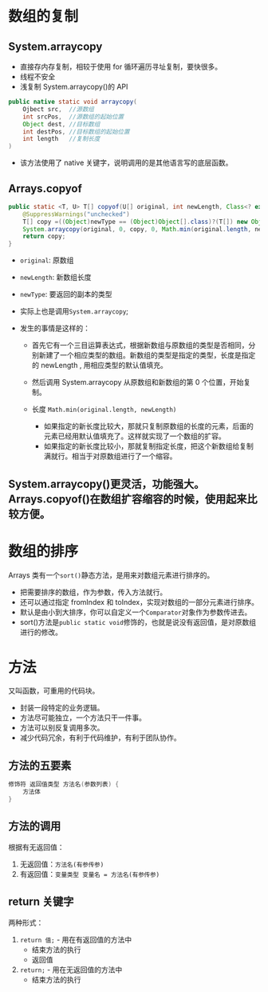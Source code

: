 # 数组的复制

##  System.arraycopy
- 直接存内存复制，相较于使用 for 循环遍历寻址复制，要快很多。
- 线程不安全
- 浅复制
System.arraycopy()的 API
```java
public native static void arraycopy(
    Ojbect src,  //源数组
    int srcPos,  //源数组的起始位置
    Object dest, //目标数组
    int destPos, //目标数组的起始位置
    int length   //复制长度
)
```
- 该方法使用了 native 关键字，说明调用的是其他语言写的底层函数。

## Arrays.copyof

```java
public static <T, U> T[] copyof(U[] original, int newLength, Class<? extends T[]> newType) {
    @SuppressWarnings("unchecked")
    T[] copy =((Object)newType == (Object)Object[].class)?(T[]) new Object[newLength]:(T[])Array.newInstance(newType.getComponentType(), newLength);
    System.arraycopy(original, 0, copy, 0, Math.min(original.length, newLength));
    return copy;
}
```

- `original`: 原数组
- `newLength`: 新数组长度
- `newType`: 要返回的副本的类型

- 实际上也是调用`System.arraycopy`; 

- 发生的事情是这样的：
    + 首先它有一个三目运算表达式，根据新数组与原数组的类型是否相同，分别新建了一个相应类型的数组。新数组的类型是指定的类型，长度是指定的 newLength , 用相应类型的默认值填充。
    
    + 然后调用 System.arraycopy 从原数组和新数组的第 0 个位置，开始复制。
    
    + 长度 `Math.min(original.length, newLength)`
        - 如果指定的新长度比较大，那就只复制原数组的长度的元素，后面的元素已经用默认值填充了。这样就实现了一个数组的扩容。
        - 如果指定的新长度比较小，那就复制指定长度，把这个新数组给复制满就行。相当于对原数组进行了一个缩容。


## System.arraycopy()更灵活，功能强大。Arrays.copyof()在数组扩容缩容的时候，使用起来比较方便。




# 数组的排序

Arrays 类有一个`sort()`静态方法，是用来对数组元素进行排序的。

- 把需要排序的数组，作为参数，传入方法就行。
- 还可以通过指定 fromIndex 和 toIndex，实现对数组的一部分元素进行排序。
- 默认是由小到大排序，你可以自定义一个`Comparator`对象作为参数传进去。
- sort()方法是`public static void`修饰的，也就是说没有返回值，是对原数组进行的修改。


# 方法

又叫函数，可重用的代码块。
- 封装一段特定的业务逻辑。
- 方法尽可能独立，一个方法只干一件事。
- 方法可以别反复调用多次。
- 减少代码冗余，有利于代码维护，有利于团队协作。


## 方法的五要素
```java
修饰符 返回值类型 方法名(参数列表) {
    方法体
}
```
## 方法的调用
根据有无返回值：
1. 无返回值：`方法名(有参传参)`
2. 有返回值：`变量类型 变量名 = 方法名(有参传参)`


## return 关键字

两种形式：
1. `return 值;` - 用在有返回值的方法中
    - 结束方法的执行
    - 返回值
2. `return;`    - 用在无返回值的方法中
    - 结束方法的执行











